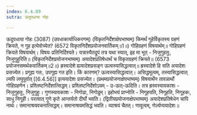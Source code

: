 ```yaml
---
index: 6.4.89
sutra: ऊदुपधाया गोहः

---
```

 ऊदुपधाया गोहः (3087) (उपधाकार्याधिकरणम्) (विकृतनिर्देशाक्षेपभाष्यम्) किमर्थं गुहेर्विकृतस्य ग्रहणं क्रियते, न गुह इत्येवोच्येत? (6572 विकृतनिर्देशप्रयोजनवार्तिकम्॥1॥) गोहिग्रहणं विषयार्थम्॥ गोहिग्रहणं क्रियते विषयार्थम्। विषयः प्रतिनिर्दिश्यते। यत्रास्यैतद्रूपं तत्र यथा स्यात्, इह मा भूत् -  निजुगुहतुः, निजुगुहुरिति॥ (विकृतनिर्देशप्रयोजनभाष्यम्) अयादेशप्रतिषेधार्थं च विकृतग्रहणं क्रियते॥ (6573 प्रयोजनसमर्थकवार्तिकम्॥2॥)  ह्रस्वादेशे ह्ययादेशप्रसङ्ग ऊत्वस्यासिद्धत्वात्॥ ह्रस्वादेशे हि सति अयादेशः प्रसज्येत। प्रगूह्य गतः, उपगूह्य गत इति। किं कारणम्? ऊत्वस्यासिद्धत्वात्। असिद्धमूत्वम्, तस्यासिद्धत्वात् ल्यपि लघुपूर्वात् [[6.4.56]] इत्ययादेशः प्रसज्येत। (प्रथमप्रयोजनाक्षेपभाष्यम्) विषयार्थेन तावन्नार्थो गोहिग्रहणेन। प्रश्लिष्टनिर्देशात्सिद्धम्। प्रश्लिष्टनिर्देशोऽयम् - उ-ऊत्-ऊदिति। तत्र ह्रस्वस्यावकाशः - निजुगुहतुः, निजुगुहुः। गुणस्यावकाशः - निगोढा, निगोढुम्। इहोभयं प्राप्नोति - निगूहयति, निगूहति, निगूहकः, साधु निगूही। परत्वात् गुणे कृते आन्तर्यतो दीर्घो भवति। (द्वितीयप्रयोजनाक्षेपभाष्यम्) अयादेशप्रतिषेधेन चापि नार्थः। समानाश्रयवचनात्सिद्धम्। समानाश्रयमसिद्धं भवति। व्याश्रयं चैतत्। णावूत्वम्, णेर्ल्यप्ययादेशः॥ 